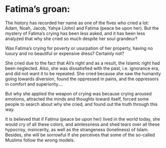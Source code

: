 Fatima’s groan:
===============

The history has recorded her name as one of the fives who cried a lot:
Adam, Noah, Jacob, Yahya (John) and Fatima (peace be upon her). But the
mystery of Fatima’s crying has been less asked, and it has been less
analyzed that why she cried so much despite her soul grandeur?

Was Fatima’s crying for poverty or usurpation of her property, having no
luxury and no beautiful or expensive dress? Certainly not?

She cried due to the fact that Ali’s right and as a result, the Islamic
right had been neglected. Also, she was dissatisfied with the past, i.e.
ignorance era, and did not want it to be repeated. She cried because she
saw the humanity going towards diversion, found the oppressed in pains,
and the oppressors in comfort and superiority….

But why she applied the weapon of crying was because crying aroused
emotions, attracted the minds and thoughts toward itself, forced some
people to search about why she cried, and found out the truth through
this way.

It is believed that if Fatima (peace be upon her) lived in the world
today, she would cry of all these colors, and aimlessness and shed tears
over all these hypocrisy, insincerity, as well as the strangeness
(loneliness) of Islam. Besides, she will be sorrowful if she perceives
that some of the so-called Muslims follow the wrong models.


